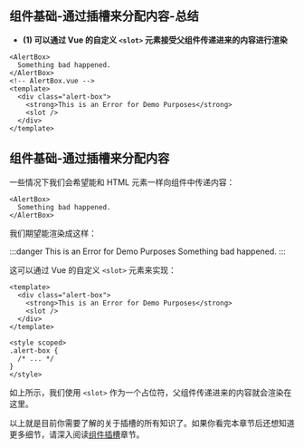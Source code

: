 ## 组件基础-通过插槽来分配内容-总结

- **(1) 可以通过 Vue 的自定义 `<slot>` 元素接受父组件传递进来的内容进行渲染**

```vue-html
<AlertBox>
  Something bad happened.
</AlertBox>
<!-- AlertBox.vue -->
<template>
  <div class="alert-box">
    <strong>This is an Error for Demo Purposes</strong>
    <slot />
  </div>
</template>
```

## 组件基础-通过插槽来分配内容

一些情况下我们会希望能和 HTML 元素一样向组件中传递内容：

```vue-html
<AlertBox>
  Something bad happened.
</AlertBox>
```

我们期望能渲染成这样：

:::danger This is an Error for Demo Purposes
Something bad happened.
:::

这可以通过 Vue 的自定义 `<slot>` 元素来实现：

```vue{4}
<template>
  <div class="alert-box">
    <strong>This is an Error for Demo Purposes</strong>
    <slot />
  </div>
</template>

<style scoped>
.alert-box {
  /* ... */
}
</style>
```

如上所示，我们使用 `<slot>` 作为一个占位符，父组件传递进来的内容就会渲染在这里。

以上就是目前你需要了解的关于插槽的所有知识了。如果你看完本章节后还想知道更多细节，请深入阅读[组件插槽](/guide/components/slots)章节。
